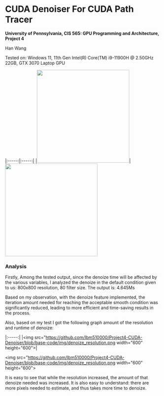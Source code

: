 CUDA Denoiser For CUDA Path Tracer
==================================

**University of Pennsylvania, CIS 565: GPU Programming and Architecture, Project 4**

Han Wang

Tested on: Windows 11, 11th Gen Intel(R) Core(TM) i9-11900H @ 2.50GHz 22GB, GTX 3070 Laptop GPU


|:-----:|:-----:|
|<img src="https://github.com/Ibm510000/Project4-CUDA-Denoiser/blob/base-code/img/cornell.2023-10-19_01-52-06z.181samp.png" width="300" height="300">|<img src="https://github.com/Ibm510000/Project4-CUDA-Denoiser/blob/base-code/img/cornell.2023-10-20_23-54-52z.277samp.png" width="300" height="300">
### Analysis
Firstly, Among the tested output, since the denoize time will be affected by the various variables, I analyzed the denoize in the default condition given to us:
800x800 resolution, 80 filter size. The output is: 4.645Ms


Based on my observation, with the denoize feature implemented, the iteration amount needed for reaching the acceptable smooth condition was significantly reduced, leading to more efficient and time-saving results in the process.

Also, based on my test I got the following graph amount of the resolution and runtime of denoize:

|:-----:|
|<img src="https://github.com/Ibm510000/Project4-CUDA-Denoiser/blob/base-code/img/denoize_resolution.png width="600" height="600">|

<img src="https://github.com/Ibm510000/Project4-CUDA-Denoiser/blob/base-code/img/denoize_resolution.png width="600" height="600">

It is easy to see that while the resolution increased, the amount of that denoize needed was increased. It is also easy to understand: there are more pixels needed to estimate, and thus takes more time to denoize.

